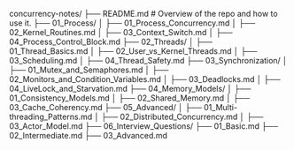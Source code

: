 concurrency-notes/
├── README.md               # Overview of the repo and how to use it.
├── 01_Process/
│   ├── 01_Process_Concurrency.md
│   ├── 02_Kernel_Routines.md
│   ├── 03_Context_Switch.md
│   ├── 04_Process_Control_Block.md
├── 02_Threads/
│   ├── 01_Thread_Basics.md
│   ├── 02_User_vs_Kernel_Threads.md
│   ├── 03_Scheduling.md
│   ├── 04_Thread_Safety.md
├── 03_Synchronization/
│   ├── 01_Mutex_and_Semaphores.md
│   ├── 02_Monitors_and_Condition_Variables.md
│   ├── 03_Deadlocks.md
│   ├── 04_LiveLock_and_Starvation.md
├── 04_Memory_Models/
│   ├── 01_Consistency_Models.md
│   ├── 02_Shared_Memory.md
│   ├── 03_Cache_Coherency.md
├── 05_Advanced/
│   ├── 01_Multi-threading_Patterns.md
│   ├── 02_Distributed_Concurrency.md
│   ├── 03_Actor_Model.md
├── 06_Interview_Questions/
    ├── 01_Basic.md
    ├── 02_Intermediate.md
    ├── 03_Advanced.md

